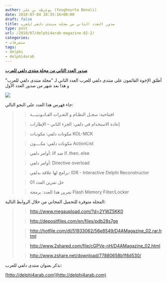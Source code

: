 ```yaml
---
author: يوغرطة بن علي (Youghourta Benali)
date: 2010-07-04 18:35:16+00:00
draft: false
title: صدور العدد الثاني من مجلة منتدى دلفي للعرب
type: post
url: /2010/07/delphi4arab-magazine-02-2/
categories:
- متفرقات
tags:
- delphi
- delphi4arab
---
```





**[صدور العدد الثاني من مجلة منتدى دلفي للعرب](https://www.it-scoop.com/2010/07/delphi4arab-magazine-02)**


أطلق الإخوة القائمون على منتدى دلفي للعرب العدد الثاني لـ "مجلة منتدى دلفي للعرب" و هذا بعد شهر من صدور العدد الأول


[![](http://i47.tinypic.com/2r7c87b.jpg)
](https://www.it-scoop.com/2010/07/delphi4arab-magazine-02)


جاء فهرس هذا العدد على النحو التالي:


<blockquote>

> 
> افتتاحية: سجـل النظـام و الثغـرات القـانـونـيـــة
> 
> 

> 
> إعادة الاستخدام في دلفي: الجزء الثاني – الإطارات
> 
> 

> 
> مكونات دلفي: مكونـات KOL-MCK
> 
> 

> 
> مكونات دلفي: مكــــون ActionList
> 
> 

> 
> أوامر دلفي: iif ضد if..then..else
> 
> 

> 
> أوامر دلفي: Directive overload
> 
> 

> 
> برامج لها علاقة بدلفي: IDR - Interactive Delphi Reconstructor
> 
> 

> 
> حل تمرين العدد 01
> 
> 

> 
> تمرين هذا العدد: برمجة Flash Memory Filter/Locker
> 
> </blockquote>




المجلة متوفرة للتحميل المجاني من خلال الروابط التالية:







<blockquote>

> 
> http://www.megaupload.com/?d=2YWZ5KK0
> 
> 

> 
> http://depositfiles.com/en/files/pdb28s7ge
> 
> 

> 
> http://hotfile.com/dl/51933062/56e8549/D4AMagazine_02.rar.html
> 
> 

> 
> http://www.2shared.com/file/cGPVe-nH/D4AMagazine_02.html
> 
> 

> 
> http://www.zshare.net/download/77880658b1f8d530/
> 
> </blockquote>




نذكر بعنوان منتدى دلفي للعرب:








[http://delphi4arab.com](http://delphi4arab.com)
